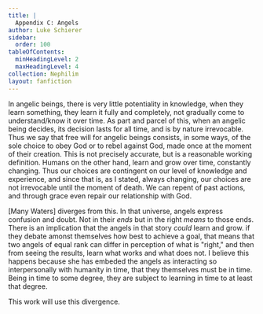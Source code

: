 ```yaml
---
title: |
  Appendix C: Angels
author: Luke Schierer
sidebar:
  order: 100
tableOfContents:
  minHeadingLevel: 2
  maxHeadingLevel: 4
collection: Nephilim
layout: fanfiction
---
```


In angelic beings, there is very little potentiality in knowledge, when they
learn something, they learn it fully and completely, not gradually come to
understand/know it over time.  As part and parcel of this, when an angelic
being decides, its decision lasts for all time, and is by nature irrevocable.
Thus we say that free will for angelic beings consists, in some ways, of the
sole choice to obey God or to rebel against God, made once at the moment of
their creation. This is not precisely accurate, but is a reasonable working
definition.  Humans on the other hand, learn and grow over time, constantly
changing.  Thus our choices are contingent on our level of knowledge and
experience, and since that is, as I stated, always changing, our choices are
not irrevocable until the moment of death.  We can repent of past actions, and
through grace even repair our relationship with God.

[Many Waters] diverges from this.  In that universe, angels express confusion and doubt.  Not in their *ends* but in the right *means* to those ends. There is an implication that the angels in that story *could* learn and grow.  if they debate amonst themselves how best to achieve a goal, that means that two angels of equal rank can differ in perception of what is "right," and then from seeing the results, learn what works and what does not.  I believe this happens
because she has embeded the angels as interacting so interpersonally with humanity in time, that they themselves must be in time.  Being in time to some degree, they are subject to learning in time to at least that degree.

This work will use this divergence.

